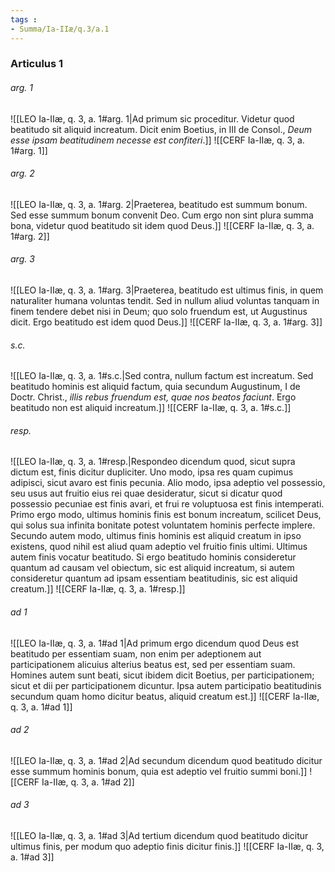 ```yaml
---
tags : 
- Summa/Ia-IIæ/q.3/a.1
---
```


### Articulus 1

###### arg. 1
![[LEO Ia-IIæ, q. 3, a. 1#arg. 1|Ad primum sic proceditur. Videtur quod beatitudo sit aliquid increatum. Dicit enim Boetius, in III de Consol., *Deum esse ipsam beatitudinem necesse est confiteri*.]]
![[CERF Ia-IIæ, q. 3, a. 1#arg. 1]]

###### arg. 2
![[LEO Ia-IIæ, q. 3, a. 1#arg. 2|Praeterea, beatitudo est summum bonum. Sed esse summum bonum convenit Deo. Cum ergo non sint plura summa bona, videtur quod beatitudo sit idem quod Deus.]]
![[CERF Ia-IIæ, q. 3, a. 1#arg. 2]]

###### arg. 3
![[LEO Ia-IIæ, q. 3, a. 1#arg. 3|Praeterea, beatitudo est ultimus finis, in quem naturaliter humana voluntas tendit. Sed in nullum aliud voluntas tanquam in finem tendere debet nisi in Deum; quo solo fruendum est, ut Augustinus dicit. Ergo beatitudo est idem quod Deus.]]
![[CERF Ia-IIæ, q. 3, a. 1#arg. 3]]

###### s.c.
![[LEO Ia-IIæ, q. 3, a. 1#s.c.|Sed contra, nullum factum est increatum. Sed beatitudo hominis est aliquid factum, quia secundum Augustinum, I de Doctr. Christ., *illis rebus fruendum est, quae nos beatos faciunt*. Ergo beatitudo non est aliquid increatum.]]
![[CERF Ia-IIæ, q. 3, a. 1#s.c.]]

###### resp.
![[LEO Ia-IIæ, q. 3, a. 1#resp.|Respondeo dicendum quod, sicut supra dictum est, finis dicitur dupliciter. Uno modo, ipsa res quam cupimus adipisci, sicut avaro est finis pecunia. Alio modo, ipsa adeptio vel possessio, seu usus aut fruitio eius rei quae desideratur, sicut si dicatur quod possessio pecuniae est finis avari, et frui re voluptuosa est finis intemperati. Primo ergo modo, ultimus hominis finis est bonum increatum, scilicet Deus, qui solus sua infinita bonitate potest voluntatem hominis perfecte implere. Secundo autem modo, ultimus finis hominis est aliquid creatum in ipso existens, quod nihil est aliud quam adeptio vel fruitio finis ultimi. Ultimus autem finis vocatur beatitudo. Si ergo beatitudo hominis consideretur quantum ad causam vel obiectum, sic est aliquid increatum, si autem consideretur quantum ad ipsam essentiam beatitudinis, sic est aliquid creatum.]]
![[CERF Ia-IIæ, q. 3, a. 1#resp.]]

###### ad 1
![[LEO Ia-IIæ, q. 3, a. 1#ad 1|Ad primum ergo dicendum quod Deus est beatitudo per essentiam suam, non enim per adeptionem aut participationem alicuius alterius beatus est, sed per essentiam suam. Homines autem sunt beati, sicut ibidem dicit Boetius, per participationem; sicut et dii per participationem dicuntur. Ipsa autem participatio beatitudinis secundum quam homo dicitur beatus, aliquid creatum est.]]
![[CERF Ia-IIæ, q. 3, a. 1#ad 1]]

###### ad 2
![[LEO Ia-IIæ, q. 3, a. 1#ad 2|Ad secundum dicendum quod beatitudo dicitur esse summum hominis bonum, quia est adeptio vel fruitio summi boni.]]
![[CERF Ia-IIæ, q. 3, a. 1#ad 2]]

###### ad 3
![[LEO Ia-IIæ, q. 3, a. 1#ad 3|Ad tertium dicendum quod beatitudo dicitur ultimus finis, per modum quo adeptio finis dicitur finis.]]
![[CERF Ia-IIæ, q. 3, a. 1#ad 3]]


